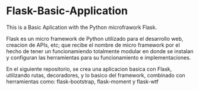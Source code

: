 # Flask-Basic-Application
This is a Basic Aplication with the Python microfrawork Flask.

Flask es un micro framework de Python utilizado para el desarrollo web, creacion de APIs, etc; que recibe
el nombre de micro framework por el hecho de tener un funcionamiendo totalmente modular en donde se instalan
y configuran las herramientas para su funcionamiento e implementaciones.

En el siguiente repositorio, se crea una aplicacion basica con Flask, utilizando rutas, decoradores, y lo basico del
framework, combinado con herramientas como: flask-bootstrap, flask-moment y flask-wtf

